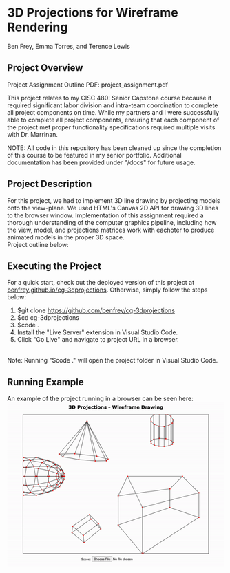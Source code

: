 # 3D Projections for Wireframe Rendering
Ben Frey, Emma Torres, and Terence Lewis

## Project Overview 
Project Assignment Outline PDF: project_assignment.pdf

This project relates to my CISC 480: Senior Capstone course because it required significant labor division and intra-team coordination to complete all project components on time. While my partners and I were successfully able to complete all project components, ensuring that each component of the project met proper functionality specifications required multiple visits with Dr. Marrinan.

NOTE: All code in this repository has been cleaned up since the completion of this course to be featured in my senior portfolio. Additional documentation has been provided under "/docs" for future usage.

## Project Description
For this project, we had to implement 3D line drawing by projecting models onto the view-plane. We used HTML's Canvas 2D API for drawing 3D lines to the browser window. Implementation of this assignment required a thorough understanding of the computer graphics pipeline, including how the view, model, and projections matrices work with eachoter to produce animated models in the proper 3D space.
</br>
Project outline below:

## Executing the Project
For a quick start, check out the deployed version of this project at [benfrey.github.io/cg-3dprojections](https://benfrey.github.io/cg-3dprojections). Otherwise, simply follow the steps below: 
1. $git clone https://github.com/benfrey/cg-3dprojections
2. $cd cg-3dprojections
3. $code .
4. Install the "Live Server" extension in Visual Studio Code.
5. Click "Go Live" and navigate to project URL in a browser.
</br>
Note: Running "$code ." will open the project folder in Visual Studio Code.

## Running Example
An example of the project running in a browser can be seen here:
![Animated 3D Projection Example](docs/project_demonstration.gif)
